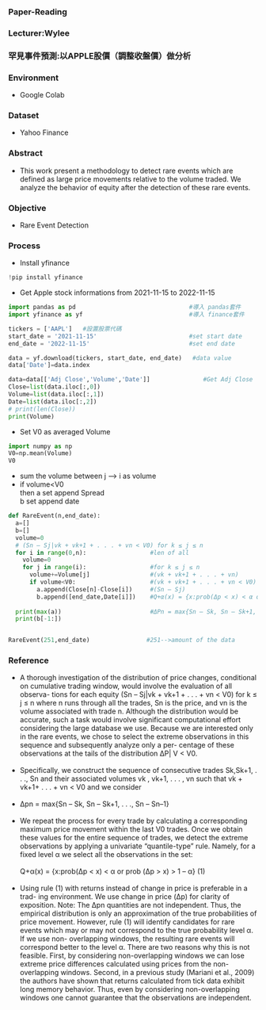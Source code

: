 ### Paper-Reading
### Lecturer:Wylee
### 罕見事件預測:以APPLE股價（調整收盤價）做分析

### Environment
- Google Colab

### Dataset
- Yahoo Finance

### Abstract
- This work present a methodology to detect rare events which are defined as large price movements relative to the volume traded. We analyze the behavior of equity after the detection of these rare events. 

### Objective
- Rare Event Detection

### Process
- Install yfinance
```python
!pip install yfinance
```

- Get Apple stock informations from  2021-11-15 to 2022-11-15
```python
import pandas as pd                                #導入 pandas套件
import yfinance as yf                              #導入 finance套件

tickers = ['AAPL']   #設置股票代碼
start_date = '2021-11-15'                          #set start date
end_date = '2022-11-15'                            #set end date

data = yf.download(tickers, start_date, end_date)   #data value
data['Date']=data.index

data=data[['Adj Close','Volume','Date']]               #Get Adj Close
Close=list(data.iloc[:,0])
Volume=list(data.iloc[:,1])
Date=list(data.iloc[:,2])
# print(len(Close))
print(Volume)
```
- Set V0 as averaged Volume
```python
import numpy as np
V0=np.mean(Volume)
V0
```

- sum the volume between j --> i as volume 
- if volume<V0 <br/>
then a set append Spread <br/>
b set append date
```python
def RareEvent(n,end_date):
  a=[]
  b=[]
  volume=0
  # (Sn – Sj|vk + vk+1 + . . . + vn < V0) for k ≤ j ≤ n 
  for i in range(0,n):                  #len of all
    volume=0
    for j in range(i):                  #for k ≤ j ≤ n 
      volume+=Volume[j]                 #(vk + vk+1 + . . . + vn)
      if volume<V0:                     #(vk + vk+1 + . . . + vn < V0) 
        a.append(Close[n]-Close[i])     #(Sn – Sj)
        b.append([end_date,Date[i]])    #Q+α(x) = {x:prob(Δp < x) < α or prob (Δp > x) > 1 – α}
        
  print(max(a))                         #ΔPn = max{Sn – Sk, Sn – Sk+1, . . ., Sn – Sn–1}
  print(b[-1:])


RareEvent(251,end_date)                #251-->amount of the data
```
### Reference
- A thorough investigation of the distribution of price changes, conditional on cumulative trading window, would involve the evaluation of all observa- tions for each equity (Sn – Sj|vk + vk+1 + . . . + vn < V0) for k ≤ j ≤ n where n runs through all the trades, Sn is the price, and vn is the volume associated with trade n. Although the distribution would be accurate, such a task would involve significant computational effort considering the large database we use. Because we are interested only in the rare events, we chose to select the extreme observations in this sequence and subsequently analyze only a per- centage of these observations at the tails of the distribution ΔP| V < V0.
<br><br>
- Specifically, we construct the sequence of consecutive trades Sk,Sk+1, . . ., Sn and their associated volumes vk , vk+1, . . . , vn such that vk + vk+1+ . . . + vn < V0 and we consider<br><br>
- Δpn = max{Sn – Sk, Sn – Sk+1, . . ., Sn – Sn–1}
<br><br>
- We repeat the process for every trade by calculating a corresponding maximum price movement within the last V0 trades. Once we obtain these values for the entire sequence of trades, we detect the extreme observations by applying a univariate “quantile-type” rule. Namely, for a fixed level α we select all the observations in the set:<br><br>
Q+α(x) = {x:prob(Δp < x) < α or prob (Δp > x) > 1 – α} (1)
<br><br>
- Using rule (1) with returns instead of change in price is preferable in a trad- ing environment. We use change in price (Δp) for clarity of exposition.
Note: The Δpn quantities are not independent. Thus, the empirical distribution is only an approximation of the true probabilities of price movement. However, rule (1) will identify candidates for rare events which may or may not correspond to the true probability level α. If we use non- overlapping windows, the resulting rare events will correspond better to the level α. There are two reasons why this is not feasible. First, by considering non-overlapping windows we can lose extreme price differences calculated using prices from the non-overlapping windows. Second, in a previous study (Mariani et al., 2009) the authors have shown that returns calculated from tick data exhibit long memory behavior. Thus, even by considering non-overlapping windows one cannot guarantee that the observations are independent.
